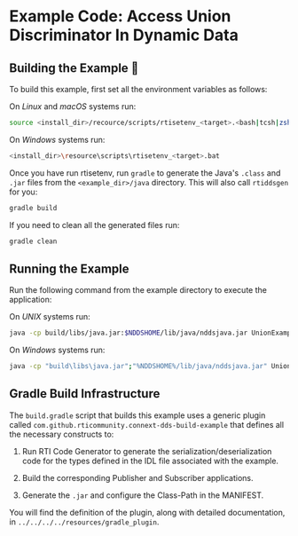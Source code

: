 # Example Code: Access Union Discriminator In Dynamic Data

## Building the Example :wrench:

To build this example, first set all the environment variables as follows:

On *Linux* and *macOS* systems run:

```sh
source <install_dir>/recource/scripts/rtisetenv_<target>.<bash|tcsh|zsh>
```

On *Windows* systems run:

```sh
<install_dir>\resource\scripts\rtisetenv_<target>.bat
```

Once you have run rtisetenv, run `gradle` to generate the Java's `.class`
and `.jar` files from the `<example_dir>/java` directory. This will also call
`rtiddsgen` for you:

```sh
gradle build
```

If you need to clean all the generated files run:

```sh
gradle clean
```

## Running the Example

Run the following command from the example directory to execute the
application:

On *UNIX* systems run:

```sh
java -cp build/libs/java.jar:$NDDSHOME/lib/java/nddsjava.jar UnionExample
```

On *Windows* systems run:

```sh
java -cp "build\libs\java.jar";"%NDDSHOME%/lib/java/nddsjava.jar" UnionExample
```

## Gradle Build Infrastructure

The `build.gradle` script that builds this example uses a generic plugin called
`com.github.rticommunity.connext-dds-build-example` that defines all the
necessary constructs to:

1.  Run RTI Code Generator to generate the serialization/deserialization code
for the types defined in the IDL file associated with the example.

2.  Build the corresponding Publisher and Subscriber applications.

3.  Generate the `.jar` and configure the Class-Path in the MANIFEST.

You will find the definition of the plugin, along with detailed
documentation, in `../../../../resources/gradle_plugin`.
